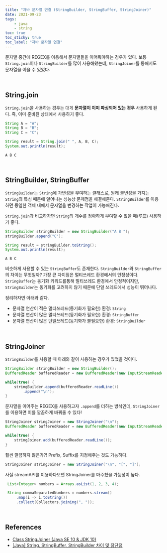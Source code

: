 ```yaml
---
title: "자바 문자열 연결 (StringBuilder, StringBuffer, StringJoiner)"
date: 2021-09-23
tags:
    - java
    - string
toc: true
toc_sticky: true 
toc_label: "자바 문자열 연결"
---
```


문자열 중간에 REGEX를 이용해서 문자열들을 이어줘야하는 경우가 있다.
보통 `String.join`이나 `StringBuilder`를 많이 사용해왔는데, 
`StringJoiner`를 통해서도 문자열을 이을 수 있었다.

<br>

## String.join
`String.join`을 사용하는 경우는 대게 **문자열이 이미 파싱되어 있는 경우** 사용하게 된다. 
즉, 이미 준비된 상태에서 사용하기 좋다.

```java
String A = "A";
String B = "B";
String C = "C";

String result = String.join(" ", A, B, C);
System.out.println(result);
```
```
A B C
```

<br>

## StringBuilder, StringBuffer
`StringBuilder`는 `String`에 가변성을 부여하는 클래스로, 원래 불변성을 가지는 `String`의 
특성 때문에 일어나는 성능상 문제점을 해결해준다. `StringBuilder`를 이용하면 
동일한 객체 내에서 문자열을 변경하는 작업이 가능해진다.

`String.join`과 비교하자면 `String`의 개수를 정확하게 부여할 수 없을 때(루프) 사용하기 좋다.

```java
StringBuilder stringBuilder = new StringBuilder("A B ");
stringBuilder.append("C");

String result = stringBuilder.toString();
System.out.println(result);
```
```
A B C
```

비슷하게 사용할 수 있는 `StringBuffer`도 존재한다. `StringBuilder`와 `StringBuffer`의 차이는 무엇일까?
가장 큰 차이점은 멀티쓰레드 환경에서의 안정성이다. 
`StringBuffer`는 동기화 키워드를통해 멀티쓰레드 환경에서 안정적이지만, `StringBuilder`는 동기화를 고려하지 않기 때문에 단일 쓰레드에서 성능이 뛰어나다.

정리하자면 아래와 같다.

- 문자열 연산이 적은 멀티쓰레드(동기화가 필요한) 환경: `String`
- 문자열 연산이 많은 멀티쓰레드(동기화가 필요한) 환경: `StringBuffer`
- 문자열 연산이 많은 단일쓰레드(동기화가 불필요한) 환경: `StringBuilder`

<br>

## StringJoiner
`StringBuilder`를 사용할 때 아래와 같이 사용하는 경우가 있었을 것이다.

```java
StringBuilder stringBuilder = new StringBuilder();
BufferedReader bufferedReader = new BufferedReader(new InputStreamReader(System.in));

while(true) {
    stringBuilder.append(bufferedReader.readLine())
        .append("\n");
}
```

문자열을 이어주는 REGEX를 사용하고자 `.append`를 더하는 방식인데, `StringJoiner`를 이용하면 
이를 깔끔하게 바꿔줄 수 있다!

```java
StringJoiner stringJoiner = new StringJoiner("\n");
BufferedReader bufferedReader = new BufferedReader(new InputStreamReader(System.in));

while(true) {
    stringJoiner.add(bufferedReader.readLine());
}
```

훨씬 깔끔하지 않은가?! Prefix, Suffix를 지정해주는 것도 가능하다.

```java
StringJoiner stringJoiner = new StringJoiner("\n", "[", "]");
```

사실 streamAPI를 이용하다보면 StringJoiner를 마주쳤을 가능성이 높다.

```java
 List<Integer> numbers = Arrays.asList(1, 2, 3, 4);

 String commaSeparatedNumbers = numbers.stream()
     .map(i -> i.toString())
     .collect(Collectors.joining(", "));
```

<br>

## References
- [Class StringJoiner (Java SE 10 & JDK 10)](https://docs.oracle.com/javase/10/docs/api/java/util/StringJoiner.html)
- [[Java] String, StringBuffer, StringBuilder 차이 및 장단점](https://ifuwanna.tistory.com/221)
